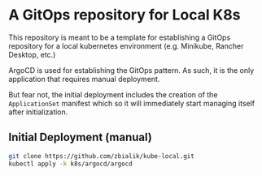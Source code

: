 # A GitOps repository for Local K8s

This repository is meant to be a template for establishing a GitOps repository for a local kubernetes environment (e.g. Minikube, Rancher Desktop, etc.) 

ArgoCD is used for establishing the GitOps pattern. As such, it is the only application that requires manual deployment.

But fear not, the initial deployment includes the creation of the `ApplicationSet` manifest which  so it will immediately start managing itself after initialization.

## Initial Deployment (manual)

```bash
git clone https://github.com/zbialik/kube-local.git
kubectl apply -k k8s/argocd/argocd
```
